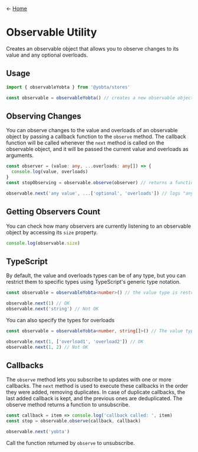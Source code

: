 &larr; [Home](../../../README.md)

# Observable Utility

Creates an observable object that allows you to observe changes to its value and any optional overloads.

## Usage

```ts
import { observableYobta } from '@yobta/stores'

const observable = observableYobta() // creates a new observable object
```

## Observing Changes

You can observe changes to the value and overloads of an observable object by passing a callback function to the `observe` method. The callback function will be called whenever the `next` method is called on the observable object, and it will be passed the current value and overloads as arguments.

```ts
const observer = (value: any, ...overloads: any[]) => {
  console.log(value, overloads)
}
const stopObserving = observable.observe(observer) // returns a function to stop observing

observable.next('any value', ...['optional', 'overloads']) // logs "any value", ["optional", "overloads"]
```

## Getting Observers Count

You can check how many observers are currently listening to an observable object by accessing its `size` property.

```ts
console.log(observable.size)
```

## TypeScript

By default, the value and overloads types can be of any type, but you can restrict them to specific types using TypeScript's generic type notation.

```ts
const observable = observableYobta<number>() // the value type is restricted to number

observable.next(1) // OK
observable.next('string') // Not OK
```

You can also specify the types for overloads

```ts
const observable = observableYobta<number, string[]>() // The value type is number and overloads type is array of strings

observable.next(1, ['overload1', 'overload2']) // OK
observable.next(1, 2) // Not OK
```

## Callbacks

The `observe` method lets you subscribe to updates with one or more callbacks. The `next` method is used to execute these callbacks in the order they were added, removing duplicates. In case of duplicate callbacks, the last added callback is kept, and the previous ones are deduplicated. The observe method returns a function to unsubscribe.

```js
const callback = item => console.log('callback called: ', item)
const stop = observable.observe(callback, callback)

observable.next('yobta')
```

Call the function returned by `observe` to unsubscribe.
